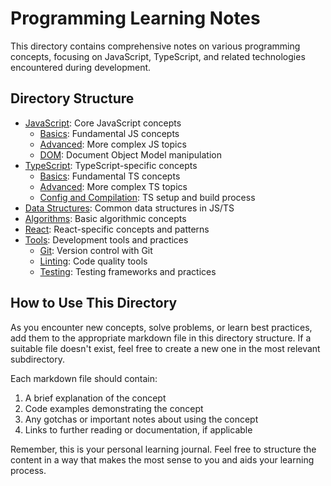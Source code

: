 # Programming Learning Notes

This directory contains comprehensive notes on various programming concepts, focusing on JavaScript, TypeScript, and related technologies encountered during development.

## Directory Structure

- [JavaScript](./JavaScript/): Core JavaScript concepts
  - [Basics](./JavaScript/Basics/): Fundamental JS concepts
  - [Advanced](./JavaScript/Advanced/): More complex JS topics
  - [DOM](./JavaScript/DOM/): Document Object Model manipulation
- [TypeScript](./TypeScript/): TypeScript-specific concepts
  - [Basics](./TypeScript/Basics/): Fundamental TS concepts
  - [Advanced](./TypeScript/Advanced/): More complex TS topics
  - [Config and Compilation](./TypeScript/ConfigAndCompilation/): TS setup and build process
- [Data Structures](./DataStructures/): Common data structures in JS/TS
- [Algorithms](./Algorithms/): Basic algorithmic concepts
- [React](./React/): React-specific concepts and patterns
- [Tools](./Tools/): Development tools and practices
  - [Git](./Tools/Git/): Version control with Git
  - [Linting](./Tools/Linting/): Code quality tools
  - [Testing](./Tools/Testing/): Testing frameworks and practices

## How to Use This Directory

As you encounter new concepts, solve problems, or learn best practices, add them to the appropriate markdown file in this directory structure. If a suitable file doesn't exist, feel free to create a new one in the most relevant subdirectory.

Each markdown file should contain:
1. A brief explanation of the concept
2. Code examples demonstrating the concept
3. Any gotchas or important notes about using the concept
4. Links to further reading or documentation, if applicable

Remember, this is your personal learning journal. Feel free to structure the content in a way that makes the most sense to you and aids your learning process.